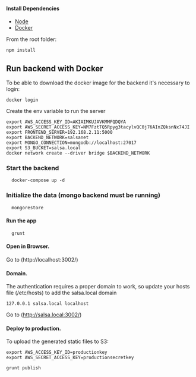 #### Install Dependencies
* [Node](https://nodejs.org/en/download/)
* [Docker](https://www.docker.com/)

From the root folder:

```npm install```

## Run backend with Docker
To be able to download the docker image for the backend it's necessary to login:

```
docker login
```


Create the env variable to run the server
```
export AWS_ACCESS_KEY_ID=AKIAIMKUJAVKMMFQDQYA
export AWS_SECRET_ACCESS_KEY=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
export FRONTEND_SERVER=192.168.2.11:5000
export BACKEND_NETWORK=salsanet
export MONGO_CONNECTION=mongodb://localhost:27017
export S3_BUCKET=salsa.local
docker network create --driver bridge $BACKEND_NETWORK
```


### Start the backend
```
  docker-compose up -d
```

### Initialize the data (mongo backend must be running)
```
  mongorestore
```

#### Run the app

```
  grunt
```

#### Open in Browser.

Go to (http://localhost:3002/)


#### Domain.
The authentication requires a proper domain to work, so update your hosts file (/etc/hosts) to add the salsa.local domain

```
127.0.0.1 salsa.local localhost
```

Go to (http://salsa.local:3002/)


#### Deploy to production.

To upload the generated static files to S3:

```
export AWS_ACCESS_KEY_ID=productionkey
export AWS_SECRET_ACCESS_KEY=productionsecretkey
```

```
grunt publish
```

